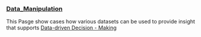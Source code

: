 ### [Data_Manipulation](https://fredrickochuodho.github.io/Data_Manipulation/)
This Pasge show cases how various datasets can be used to provide insight that supports [Data-driven Decision - Making](https://asana.com/resources/data-driven-decision-making) 
